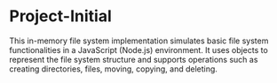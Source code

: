 # Project-Initial
This in-memory file system implementation simulates basic file system functionalities in a JavaScript (Node.js) environment. It uses objects to represent the file system structure and supports operations such as creating directories, files, moving, copying, and deleting.
